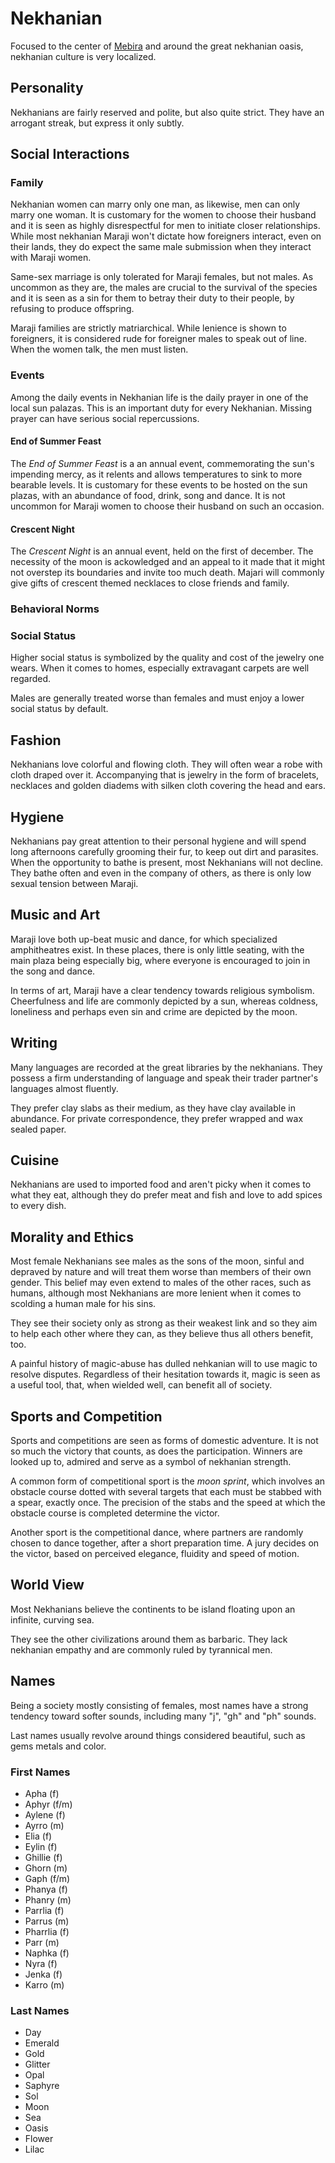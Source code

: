 # Nekhanian
Focused to the center of [Mebira](../../../world/mebira/mebira) and around the great nekhanian oasis, nekhanian culture is very localized. 

## Personality
Nekhanians are fairly reserved and polite, but also quite strict. They have an arrogant streak, but express it only subtly. 

## Social Interactions

### Family
Nekhanian women can marry only one man, as likewise, men can only marry one woman. It is customary for the women to choose their husband and it is seen as highly disrespectful for men to initiate closer relationships. While most nekhanian Maraji won't dictate how foreigners interact, even on their lands, they do expect the same male submission when they interact with Maraji women. 

Same-sex marriage is only tolerated for Maraji females, but not males. As uncommon as they are, the males are crucial to the survival of the species and it is seen as a sin for them to betray their duty to their people, by refusing to produce offspring. 

Maraji families are strictly matriarchical. While lenience is shown to foreigners, it is considered rude for foreigner males to speak out of line. When the women talk, the men must listen. 

### Events
Among the daily events in Nekhanian life is the daily prayer in one of the local sun palazas. This is an important duty for every Nekhanian. Missing prayer can have serious social repercussions. 

#### End of Summer Feast
The *End of Summer Feast* is a an annual event, commemorating the sun's impending mercy, as it relents and allows temperatures to sink to more bearable levels. It is customary for these events to be hosted on the sun plazas, with an abundance of food, drink, song and dance. It is not uncommon for Maraji women to choose their husband on such an occasion. 

#### Crescent Night
The *Crescent Night* is an annual event, held on the first of december. The necessity of the moon is ackowledged and an appeal to it made that it might not overstep its boundaries and invite too much death. Majari will commonly give gifts of crescent themed necklaces to close friends and family.

### Behavioral Norms

### Social Status
Higher social status is symbolized by the quality and cost of the jewelry one wears. When it comes to homes, especially extravagant carpets are well regarded. 

Males are generally treated worse than females and must enjoy a lower social status by default. 

## Fashion
Nekhanians love colorful and flowing cloth. They will often wear a robe with cloth draped over it. Accompanying that is jewelry in the form of bracelets, necklaces and golden diadems with silken cloth covering the head and ears. 

## Hygiene
Nekhanians pay great attention to their personal hygiene and will spend long afternoons carefully grooming their fur, to keep out dirt and parasites. When the opportunity to bathe is present, most Nekhanians will not decline. They bathe often and even in the company of others, as there is only low sexual tension between Maraji. 

## Music and Art
Maraji love both up-beat music and dance, for which specialized amphitheatres exist. In these places, there is only little seating, with the main plaza being especially big, where everyone is encouraged to join in the song and dance. 

In terms of art, Maraji have a clear tendency towards religious symbolism. Cheerfulness and life are commonly depicted by a sun, whereas coldness, loneliness and perhaps even sin and crime are depicted by the moon. 

## Writing
Many languages are recorded at the great libraries by the nekhanians. They possess a firm understanding of language and speak their trader partner's languages almost fluently. 

They prefer clay slabs as their medium, as they have clay available in abundance. For private correspondence, they prefer wrapped and wax sealed paper. 

## Cuisine
Nekhanians are used to imported food and aren't picky when it comes to what they eat, although they do prefer meat and fish and love to add spices to every dish.  

## Morality and Ethics
Most female Nekhanians see males as the sons of the moon, sinful and depraved by nature and will treat them worse than members of their own gender. This belief may even extend to males of the other races, such as humans, although most Nekhanians are more lenient when it comes to scolding a human male for his sins. 

They see their society only as strong as their weakest link and so they aim to help each other where they can, as they believe thus all others benefit, too. 

A painful history of magic-abuse has dulled nehkanian will to use magic to resolve disputes. Regardless of their hesitation towards it, magic is seen as a useful tool, that, when wielded well, can benefit all of society. 

## Sports and Competition
Sports and competitions are seen as forms of domestic adventure. It is not so much the victory that counts, as does the participation. Winners are looked up to, admired and serve as a symbol of nekhanian strength. 

A common form of competitional sport is the *moon sprint*, which involves an obstacle course dotted with several targets that each must be stabbed with a spear, exactly once. The precision of the stabs and the speed at which the obstacle course is completed determine the victor. 

Another sport is the competitional dance, where partners are randomly chosen to dance together, after a short preparation time. A jury decides on the victor, based on perceived elegance, fluidity and speed of motion. 

## World View
Most Nekhanians believe the continents to be island floating upon an infinite, curving sea. 

They see the other civilizations around them as barbaric. They lack nekhanian empathy and are commonly ruled by tyrannical men. 

## Names
Being a society mostly consisting of females, most names have a strong tendency toward softer sounds, including many "j", "gh" and "ph" sounds. 

Last names usually revolve around things considered beautiful, such as gems metals and color. 

### First Names
* Apha (f)
* Aphyr (f/m)
* Aylene (f)
* Ayrro (m)
* Elia (f)
* Eylin (f)
* Ghillie (f)
* Ghorn (m)
* Gaph (f/m)
* Phanya (f)
* Phanry (m)
* Parrlia (f)
* Parrus (m)
* Pharrlia (f)
* Parr (m)
* Naphka (f)
* Nyra (f)
* Jenka (f)
* Karro (m)

### Last Names
* Day
* Emerald
* Gold
* Glitter
* Opal
* Saphyre
* Sol
* Moon
* Sea
* Oasis
* Flower
* Lilac